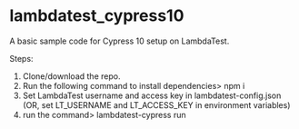 # lambdatest_cypress10
A basic sample code for Cypress 10 setup on LambdaTest.

Steps:
1) Clone/download the repo.
2) Run the following command to install dependencies> npm i
3) Set LambdaTest username and access key in lambdatest-config.json (OR, set LT_USERNAME and LT_ACCESS_KEY in environment variables)
4) run the command> lambdatest-cypress run

